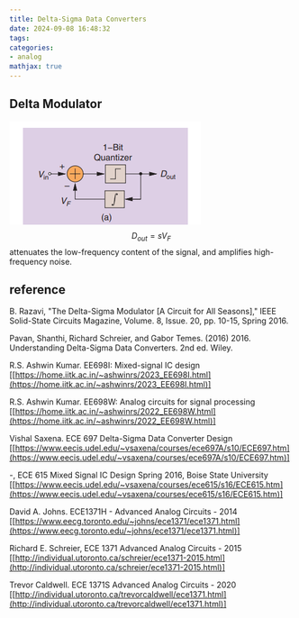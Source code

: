 ```yaml
---
title: Delta-Sigma Data Converters
date: 2024-09-08 16:48:32
tags:
categories:
- analog
mathjax: true
---
```




## Delta Modulator

![image-20240908173930949](delta-sigma/image-20240908173930949.png)
$$
D_{out} = s V_F
$$
attenuates the low-frequency content of the signal, and amplifies high-frequency noise.





## reference

B. Razavi, "The Delta-Sigma Modulator [A Circuit for All Seasons]," IEEE Solid-State Circuits Magazine, Volume. 8, Issue. 20, pp. 10-15, Spring 2016.

Pavan, Shanthi, Richard Schreier, and Gabor Temes. (2016) 2016. Understanding Delta-Sigma Data Converters. 2nd ed. Wiley.


R.S. Ashwin Kumar. EE698I: Mixed-signal IC design [[https://home.iitk.ac.in/~ashwinrs/2023_EE698I.html](https://home.iitk.ac.in/~ashwinrs/2023_EE698I.html)]

R.S. Ashwin Kumar. EE698W: Analog circuits for signal processing [[https://home.iitk.ac.in/~ashwinrs/2022_EE698W.html](https://home.iitk.ac.in/~ashwinrs/2022_EE698W.html)]


Vishal Saxena. ECE 697 Delta-Sigma Data Converter Design [[https://www.eecis.udel.edu/~vsaxena/courses/ece697A/s10/ECE697.htm](https://www.eecis.udel.edu/~vsaxena/courses/ece697A/s10/ECE697.htm)]

-, ECE 615 Mixed Signal IC Design Spring 2016, Boise State University [[https://www.eecis.udel.edu/~vsaxena/courses/ece615/s16/ECE615.htm](https://www.eecis.udel.edu/~vsaxena/courses/ece615/s16/ECE615.htm)]


David A. Johns. ECE1371H - Advanced Analog Circuits - 2014 [[https://www.eecg.toronto.edu/~johns/ece1371/ece1371.html](https://www.eecg.toronto.edu/~johns/ece1371/ece1371.html)]

Richard E. Schreier, ECE 1371 Advanced Analog Circuits - 2015 [[http://individual.utoronto.ca/schreier/ece1371-2015.html](http://individual.utoronto.ca/schreier/ece1371-2015.html)]

Trevor Caldwell. ECE 1371S Advanced Analog Circuits  - 2020 [[http://individual.utoronto.ca/trevorcaldwell/ece1371.html](http://individual.utoronto.ca/trevorcaldwell/ece1371.html)]
